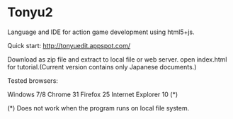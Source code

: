 Tonyu2
=======

Language and IDE for action game development using html5+js.

Quick start: http://tonyuedit.appspot.com/

Download as zip file and extract to local file or web server.
open index.html for tutorial.(Current version contains only Japanese documents.)

Tested browsers:

Windows 7/8
  Chrome 31
  Firefox 25
  Internet Explorer 10 (*)

(*) Does not work when the program runs on local file system.

